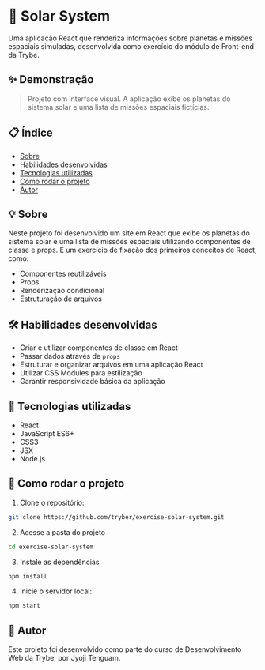# 🌌 Solar System

Uma aplicação React que renderiza informações sobre planetas e missões espaciais simuladas, desenvolvida como exercício do módulo de Front-end da Trybe.

## ✨ Demonstração

> Projeto com interface visual. A aplicação exibe os planetas do sistema solar e uma lista de missões espaciais fictícias.

## 📋 Índice

- [Sobre](#-sobre)
- [Habilidades desenvolvidas](#-habilidades-desenvolvidas)
- [Tecnologias utilizadas](#-tecnologias-utilizadas)
- [Como rodar o projeto](#-como-rodar-o-projeto)
- [Autor](#-autor)

## 💡 Sobre

Neste projeto foi desenvolvido um site em React que exibe os planetas do sistema solar e uma lista de missões espaciais utilizando componentes de classe e props. É um exercício de fixação dos primeiros conceitos de React, como:

- Componentes reutilizáveis
- Props
- Renderização condicional
- Estruturação de arquivos

## 🛠️ Habilidades desenvolvidas

- Criar e utilizar componentes de classe em React
- Passar dados através de `props`
- Estruturar e organizar arquivos em uma aplicação React
- Utilizar CSS Modules para estilização
- Garantir responsividade básica da aplicação

## 🧪 Tecnologias utilizadas

- React
- JavaScript ES6+
- CSS3
- JSX
- Node.js

## 🚀 Como rodar o projeto

1. Clone o repositório:

```bash
git clone https://github.com/tryber/exercise-solar-system.git
```

2. Acesse a pasta do projeto

```bash
cd exercise-solar-system
```

3. Instale as dependências

```bash
npm install
```

4. Inicie o servidor local:

```bash
npm start
```

## 👤 Autor

Este projeto foi desenvolvido como parte do curso de Desenvolvimento Web da Trybe, por Jyoji Tenguam.
